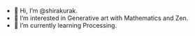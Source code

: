 
- 👋 Hi, I’m @shirakurak.
- 👀 I’m interested in Generative art with Mathematics and Zen.
- 🌱 I’m currently learning Processing.
<!---
- 💞️ I’m looking to collaborate on ...
- 📫 How to reach me ...
--->

<!---
shirakurak/shirakurak is a ✨ special ✨ repository because its `README.md` (this file) appears on your GitHub profile.
You can click the Preview link to take a look at your changes.
--->
